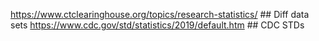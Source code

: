 https://www.ctclearinghouse.org/topics/research-statistics/ ## Diff data sets
https://www.cdc.gov/std/statistics/2019/default.htm ## CDC STDs
